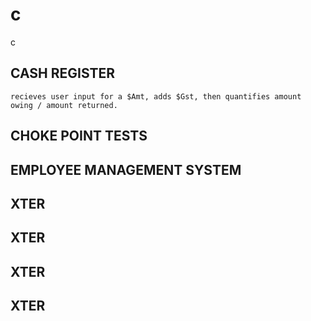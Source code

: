 # c
c


CASH REGISTER
-------------
    recieves user input for a $Amt, adds $Gst, then quantifies amount owing / amount returned.
    
    
CHOKE POINT TESTS
-------------


EMPLOYEE MANAGEMENT SYSTEM
-------------



XTER
-------------


XTER
-------------


XTER
-------------

XTER
-------------
